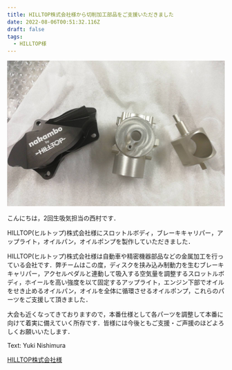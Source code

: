 ```yaml
---
title: HILLTOP株式会社様から切削加工部品をご支援いただきました
date: 2022-08-06T00:51:32.116Z
draft: false
tags:
  - HILLTOP様
---
```

![](375133.jpg)

こんにちは，2回生吸気担当の西村です．

HILLTOP(ヒルトップ)株式会社様にスロットルボディ，ブレーキキャリパー，アップライト，オイルパン，オイルポンプを製作していただきました．

HILLTOP(ヒルトップ)株式会社様は自動車や精密機器部品などの金属加工を行っている会社です．弊チームはこの度，ディスクを挟み込み制動力を生むブレーキキャリパー，アクセルペダルと連動して吸入する空気量を調整するスロットルボディ，ホイールを高い強度を以て固定するアップライト，エンジン下部でオイルをせき止めるオイルパン，オイルを全体に循環させるオイルポンプ，これらのパーツをご支援して頂きました．

大会も近くなってきておりますので，本番仕様として各パーツを調整して本番に向けて着実に備えていく所存です．皆様には今後ともご支援・ご声援のほどよろしくお願いいたします．

Text: Yuki Nishimura

[HILLTOP株式会社様](https://hilltop21.co.jp/)